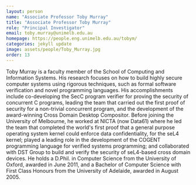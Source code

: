 ```yaml
---
layout: person
name: "Associate Professor Toby Murray"
title: "Associate Professor Toby Murray"
role: "Principal Investigator"
email: toby.murray@unimelb.edu.au
homepage: https://people.eng.unimelb.edu.au/tobym/
categories: jekyll update
image: assets/people/Toby_Murray.jpg
order: 13
---
```

Toby Murray is a faculty member of the School of Computing and Information Systems. His research focuses on how to build highly secure computer systems using rigorous techniques, such as formal software verification and novel programming languages. His accomplishments include co-developing the SecC program verifier for proving the security of concurrent C programs, leading the team that carried out the first proof of security for a non-trivial concurrent program, and the development of the award-winning Cross Domain Desktop Compositor.
Before joining the University of Melbourne, he worked at NICTA (now Data61) where he led the team that completed the world's first proof that a general purpose operating system kernel could enforce data confidentiality, for the seL4 kernel; played a leading role in the development of the COGENT programming language for verified systems programming; and collaborated with DST Group to build and verify the security of seL4-based cross domain devices. He holds a D.Phil. in Computer Science from the University of Oxford, awarded in June 2011, and a Bachelor of Computer Science with First Class Honours from the University of Adelaide, awarded in August 2005.